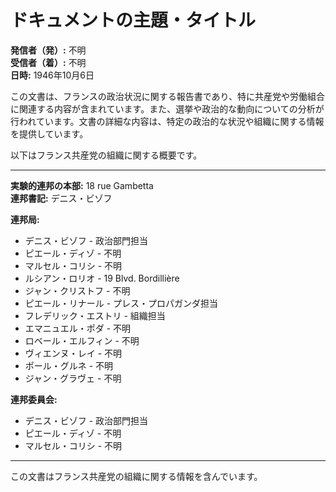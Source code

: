 # ドキュメントの主題・タイトル

**発信者（発）:** 不明  
**受信者（着）:** 不明  
**日時:** 1946年10月6日  

この文書は、フランスの政治状況に関する報告書であり、特に共産党や労働組合に関連する内容が含まれています。また、選挙や政治的な動向についての分析が行われています。文書の詳細な内容は、特定の政治的な状況や組織に関する情報を提供しています。

以下はフランス共産党の組織に関する概要です。

---

**実験的連邦の本部:** 18 rue Gambetta  
**連邦書記:** デニス・ビゾフ  

**連邦局:**
- デニス・ビゾフ - 政治部門担当
- ピエール・ディゾ - 不明
- マルセル・コリシ - 不明
- ルシアン・ロリオ - 19 Blvd. Bordillière
- ジャン・クリストフ - 不明
- ピエール・リナール - プレス・プロパガンダ担当
- フレデリック・エストリ - 組織担当
- エマニュエル・ポダ - 不明
- ロベール・エルフィン - 不明
- ヴィエンヌ・レイ - 不明
- ポール・グルネ - 不明
- ジャン・グラヴェ - 不明

**連邦委員会:**
- デニス・ビゾフ - 政治部門担当
- ピエール・ディゾ - 不明
- マルセル・コリシ - 不明

---

この文書はフランス共産党の組織に関する情報を含んでいます。